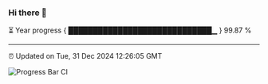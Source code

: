 ### Hi there 👋

⏳ Year progress { █████████████████████████████▁ } 99.87 %

---

⏰ Updated on Tue, 31 Dec 2024 12:26:05 GMT

![Progress Bar CI](https://github.com/liununu/liununu/workflows/Progress%20Bar%20CI/badge.svg)
